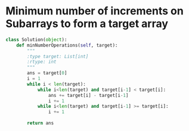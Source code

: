 # Minimum number of increments on Subarrays to form a target array

```python
class Solution(object):
    def minNumberOperations(self, target):
        """
        :type target: List[int]
        :rtype: int
        """
        ans = target[0]
        i = 1
        while i < len(target):
            while i<len(target) and target[i-1] < target[i]:
                ans += target[i] - target[i-1]
                i += 1 
            while i<len(target) and target[i-1] >= target[i]:
                i += 1
        
        return ans
```
